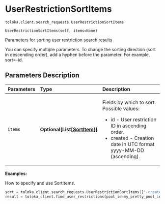# UserRestrictionSortItems
`toloka.client.search_requests.UserRestrictionSortItems`

```
UserRestrictionSortItems(self, items=None)
```

Parameters for sorting user restriction search results


You can specify multiple parameters.
To change the sorting direction (sort in descending order), add a hyphen before the parameter. For example, sort=-id.

## Parameters Description

| Parameters | Type | Description |
| :----------| :----| :-----------|
`items`|**Optional\[List\[[SortItem](toloka.client.search_requests.UserRestrictionSortItems.SortItem.md)\]\]**|<p>Fields by which to sort. Possible values:<ul><li>id - User restriction ID in ascending order.</li><li>created - Creation date in UTC format yyyy-MM-DD (ascending).</li></ul></p>

**Examples:**

How to specify and use SortItems.

```python
sort = toloka.client.search_requests.UserRestrictionSortItems(['-created', 'id'])
result = toloka_client.find_user_restrictions(pool_id=my_pretty_pool_id, sort=sort, limit=10)
```
